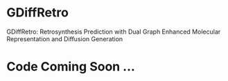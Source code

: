 # GDiffRetro
GDiffRetro: Retrosynthesis Prediction with Dual Graph Enhanced Molecular Representation and Diffusion Generation

# Code Coming Soon ...
